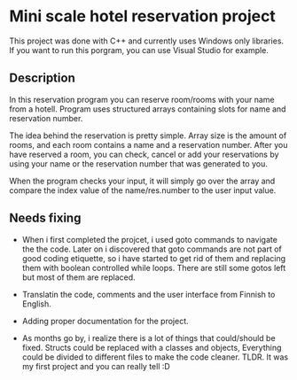 # Mini scale hotel reservation project

This project was done with C++ and currently uses Windows only libraries.
If you want to run this porgram, you can use Visual Studio for example.

## Description

In this reservation program you can reserve room/rooms with your name from a hotell. 
Program uses structured arrays containing slots for name and reservation number.

The idea behind the reservation is pretty simple. Array size is the amount of rooms, and each room contains a name and a reservation number. After you have reserved a room, you can check, cancel or add your reservations by using your name or the reservation number that was generated to you.

When the program checks your input, it will simply go over the array and compare the index value of the name/res.number to the user input value.


## Needs fixing

- When i first completed the projcet, i used goto commands to navigate the the code. Later on i discovered that goto commands are not part of good coding etiquette, so i have started to get rid of them and replacing them with boolean controlled while loops. There are still some gotos left but most of them are replaced.

- Translatin the code, comments and the user interface from Finnish to English.

- Adding proper documentation for the project.

- As months go by, i realize there is a lot of things that could/should be fixed. Structs could be replaced with a classes and objects, Everything could be divided to different files to make the code cleaner. TLDR. It was my first project and you can really tell :D








